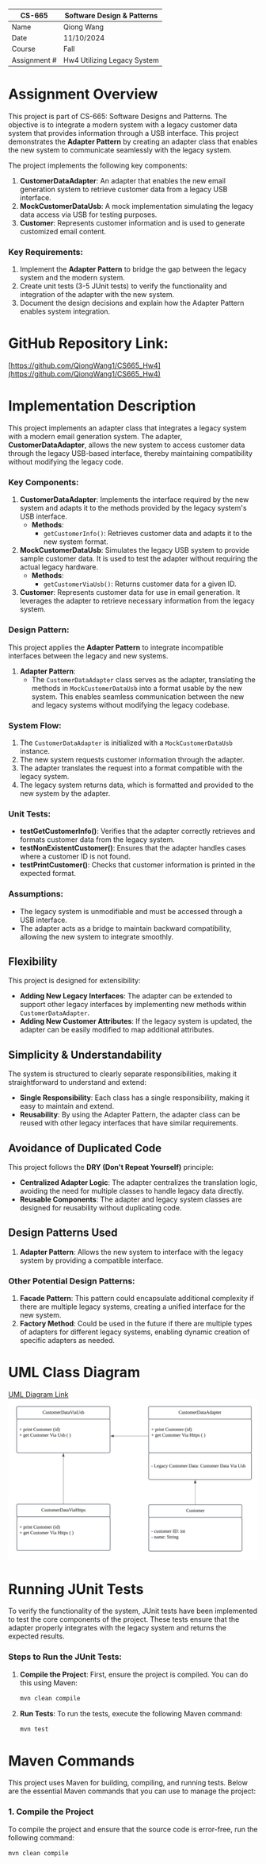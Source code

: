 | CS-665       | Software Design & Patterns |
|--------------|--------|
| Name         | Qiong Wang |
| Date         | 11/10/2024 |
| Course       | Fall   |
| Assignment # | Hw4 Utilizing Legacy System       |

# Assignment Overview

This project is part of CS-665: Software Designs and Patterns. The objective is to integrate a modern system with a legacy customer data system that provides information through a USB interface. This project demonstrates the **Adapter Pattern** by creating an adapter class that enables the new system to communicate seamlessly with the legacy system.

The project implements the following key components:

1. **CustomerDataAdapter**: An adapter that enables the new email generation system to retrieve customer data from a legacy USB interface.
2. **MockCustomerDataUsb**: A mock implementation simulating the legacy data access via USB for testing purposes.
3. **Customer**: Represents customer information and is used to generate customized email content.

### Key Requirements:
1. Implement the **Adapter Pattern** to bridge the gap between the legacy system and the modern system.
2. Create unit tests (3-5 JUnit tests) to verify the functionality and integration of the adapter with the new system.
3. Document the design decisions and explain how the Adapter Pattern enables system integration.

# GitHub Repository Link:
[https://github.com/QiongWang1/CS665_Hw4](https://github.com/QiongWang1/CS665_Hw4)

# Implementation Description

This project implements an adapter class that integrates a legacy system with a modern email generation system. The adapter, **CustomerDataAdapter**, allows the new system to access customer data through the legacy USB-based interface, thereby maintaining compatibility without modifying the legacy code.

### Key Components:
1. **CustomerDataAdapter**: Implements the interface required by the new system and adapts it to the methods provided by the legacy system's USB interface.
   - **Methods**:
      - `getCustomerInfo()`: Retrieves customer data and adapts it to the new system format.
2. **MockCustomerDataUsb**: Simulates the legacy USB system to provide sample customer data. It is used to test the adapter without requiring the actual legacy hardware.
   - **Methods**:
      - `getCustomerViaUsb()`: Returns customer data for a given ID.
3. **Customer**: Represents customer data for use in email generation. It leverages the adapter to retrieve necessary information from the legacy system.

### Design Pattern:
This project applies the **Adapter Pattern** to integrate incompatible interfaces between the legacy and new systems.

1. **Adapter Pattern**:
   - The `CustomerDataAdapter` class serves as the adapter, translating the methods in `MockCustomerDataUsb` into a format usable by the new system. This enables seamless communication between the new and legacy systems without modifying the legacy codebase.

### System Flow:
1. The `CustomerDataAdapter` is initialized with a `MockCustomerDataUsb` instance.
2. The new system requests customer information through the adapter.
3. The adapter translates the request into a format compatible with the legacy system.
4. The legacy system returns data, which is formatted and provided to the new system by the adapter.

### Unit Tests:
- **testGetCustomerInfo()**: Verifies that the adapter correctly retrieves and formats customer data from the legacy system.
- **testNonExistentCustomer()**: Ensures that the adapter handles cases where a customer ID is not found.
- **testPrintCustomer()**: Checks that customer information is printed in the expected format.

### Assumptions:
- The legacy system is unmodifiable and must be accessed through a USB interface.
- The adapter acts as a bridge to maintain backward compatibility, allowing the new system to integrate smoothly.

## Flexibility
This project is designed for extensibility:
- **Adding New Legacy Interfaces**: The adapter can be extended to support other legacy interfaces by implementing new methods within `CustomerDataAdapter`.
- **Adding New Customer Attributes**: If the legacy system is updated, the adapter can be easily modified to map additional attributes.

## Simplicity & Understandability
The system is structured to clearly separate responsibilities, making it straightforward to understand and extend:
- **Single Responsibility**: Each class has a single responsibility, making it easy to maintain and extend.
- **Reusability**: By using the Adapter Pattern, the adapter class can be reused with other legacy interfaces that have similar requirements.

## Avoidance of Duplicated Code
This project follows the **DRY (Don't Repeat Yourself)** principle:
- **Centralized Adapter Logic**: The adapter centralizes the translation logic, avoiding the need for multiple classes to handle legacy data directly.
- **Reusable Components**: The adapter and legacy system classes are designed for reusability without duplicating code.

## Design Patterns Used
1. **Adapter Pattern**: Allows the new system to interface with the legacy system by providing a compatible interface.

### Other Potential Design Patterns:
1. **Facade Pattern**: This pattern could encapsulate additional complexity if there are multiple legacy systems, creating a unified interface for the new system.
2. **Factory Method**: Could be used in the future if there are multiple types of adapters for different legacy systems, enabling dynamic creation of specific adapters as needed.

# UML Class Diagram
[UML Diagram Link](https://lucid.app/lucidchart/67ae33e0-ee01-4576-8a3b-cce540ef42b7/edit?viewport_loc=42%2C64%2C1586%2C837%2C0_0&invitationId=inv_511cdf4d-cde3-4bad-9bb5-e5abda14441c)
![img_3.png](img_3.png)

# Running JUnit Tests

To verify the functionality of the system, JUnit tests have been implemented to test the core components of the project. These tests ensure that the adapter properly integrates with the legacy system and returns the expected results.

### Steps to Run the JUnit Tests:

1. **Compile the Project**:
   First, ensure the project is compiled. You can do this using Maven:
   ```bash
   mvn clean compile

2. **Run Tests**:
   To run the tests, execute the following Maven command:
   ```bash
   mvn test

# Maven Commands

This project uses Maven for building, compiling, and running tests. Below are the essential Maven commands that you can use to manage the project:

### 1. Compile the Project

To compile the project and ensure that the source code is error-free, run the following command:

```bash
mvn clean compile
